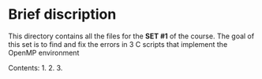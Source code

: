 # Brief discription

This directory contains all the files for the **SET #1** of the course. The goal of this set is
to find and fix the errors in 3 C scripts that implement the OpenMP environment

Contents:
1.
2.
3.
